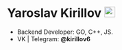 # Yaroslav Kirillov <img src="https://emojis.slackmojis.com/emojis/images/1615277855/18509/sunshine.gif?1615277855" width="25"/>
* Backend Developer: GO, C++, JS.
* VK | Telegram: **@kirillov6**
